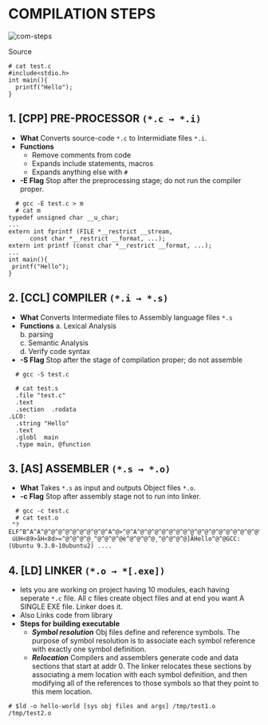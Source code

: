 # COMPILATION STEPS

<img src="https://i.ibb.co/wCLkhjX/com-steps.png" alt="com-steps" border="0">

Source
```
# cat test.c
#include<stdio.h>
int main(){
  printf("Hello");
}
```
## 1. [CPP] PRE-PROCESSOR `(*.c → *.i)`
  - **What** Converts source-code `*.c` to Intermidiate files `*.i`.
  - **Functions**
    - Remove comments from code    
    - Expands include statements, macros    
    - Expands anything else with `#`
  - **-E Flag** Stop after the preprocessing stage; do not run the compiler proper.
```  
  # gcc -E test.c > m
  # cat m
typedef unsigned char __u_char;
...
extern int fprintf (FILE *__restrict __stream,
      const char *__restrict __format, ...);
extern int printf (const char *__restrict __format, ...);
...
int main(){
 printf("Hello");
}
```    
  
## 2. [CCL] COMPILER `(*.i → *.s)`
   - **What** Converts Intermediate files to Assembly language files `*.s`
   - **Functions**
     a. Lexical Analysis    
     b. parsing    
     c. Semantic Analysis    
     d. Verify code syntax
   - **-S Flag** Stop after the stage of compilation proper; do not assemble
```
  # gcc -S test.c
  
  # cat test.s
  .file "test.c"
  .text
  .section  .rodata
.LC0:
  .string "Hello"
  .text
  .globl  main
  .type main, @function  
```      
   
## 3. [AS] ASSEMBLER `(*.s → *.o)`
   - **What** Takes `*.s` as input and outputs Object files `*.o`.
   - **-c Flag** Stop after assembly stage not to run into linker.
```
  # gcc -c test.c
  # cat test.o
 ^?ELF^B^A^A^@^@^@^@^@^@^@^@^@^A^@>^@^A^@^@^@^@^@^@^@^@^@^@^@^@^@^@^@^@^@^@^@^P^C^@^@^@^@^@^@^@^@^@^@@^@^@^@^@^@@^@^N^@^M^@ó^O^^
 úUH<89>åH<8d>=^@^@^@^@¸^@^@^@^@è^@^@^@^@¸^@^@^@^@]ÃHello^@^@GCC: (Ubuntu 9.3.0-10ubuntu2) ....
```
   
## 4. [LD] LINKER `(*.o → *[.exe])`
  - lets you are working on project having 10 modules, each having seperate `*.c` file. All c files create object files and at end you 
   want A SINGLE EXE file. Linker does it.    
  - Also Links code from library
  - **Steps for building executable**
    - ***Symbol resolution*** Obj files define and reference symbols. The purpose of symbol resolution is to associate each symbol reference with exactly one symbol definition.
    - ***Relocation*** Compilers and assemblers generate code and data sections that start at addr 0. The linker relocates these sections by associating a mem location with each symbol definition, and then modifying all of the references to those symbols so that they point to this mem location.
   
```
# $ld -o hello-world [sys obj files and args] /tmp/test1.o /tmp/test2.o
```
